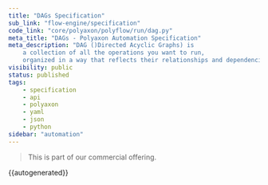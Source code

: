 ```yaml
---
title: "DAGs Specification"
sub_link: "flow-engine/specification"
code_link: "core/polyaxon/polyflow/run/dag.py"
meta_title: "DAGs - Polyaxon Automation Specification"
meta_description: "DAG ()Directed Acyclic Graphs) is
    a collection of all the operations you want to run,
    organized in a way that reflects their relationships and dependencies."
visibility: public
status: published
tags:
    - specification
    - api
    - polyaxon
    - yaml
    - json
    - python
sidebar: "automation"
---
```


<blockquote class="commercial">This is part of our commercial offering.</blockquote>

{{autogenerated}}
